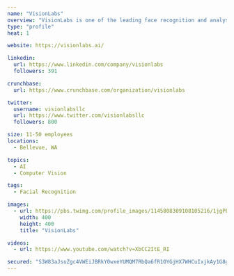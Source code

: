 ```yaml
---
name: "VisionLabs"
overview: "VisionLabs is one of the leading face recognition and analysis solutions vendors. VisionLabs products are based on state-of-the-art algorithms and technologies, developed by the company."
type: "profile"
heat: 1

website: https://visionlabs.ai/

linkedin:
  url: https://www.linkedin.com/company/visionlabs
  followers: 391

crunchbase:
  url: https://www.crunchbase.com/organization/visionlabs

twitter:
  username: visionlabsllc
  url: https://www.twitter.com/visionlabsllc
  followers: 800

size: 11-50 employees
locations:
  - Bellevue, WA

topics:
  - AI
  - Computer Vision

tags:
  - Facial Recognition

images:
  - url: https://pbs.twimg.com/profile_images/1145808309108105216/1jgPEkV0_400x400.png
    width: 400
    height: 400
    title: "VisionLabs"

videos:
  - url: https://www.youtube.com/watch?v=XbCC2ItE_RI

secured: "S3W83aJsuZgc4VWEiJBRkY0wxeYUMQM7RbQa6fR1OYGjHX7WHCuIxjkAy1G8gBYPUna9ON9mpNe2H7Q6kp55ZeSVMW7nuHO84Lx0hqGZGJCq6+7Qz2yB2WWGsNhe0cUu8hreU/6Vd07i1ZH3s0FKTgWIzbWlu4K39vD2mPbvWbknb9J3V4+PbUuqLvWlV7Uqvic/6ndgienrO/bBFqAXJIkQqyWdr+MvMkgXbZPs5YPIqnwHAlkMFMRwOnAmu4qw1ewqe1gOpKsBEfZe3ZjVbF36UIV1LwClrUbohiedrU9B8J/cJX0ks74/h6kmU1dX;Chu8sOKt9ie3oNn7sa/l/g=="
---
```


